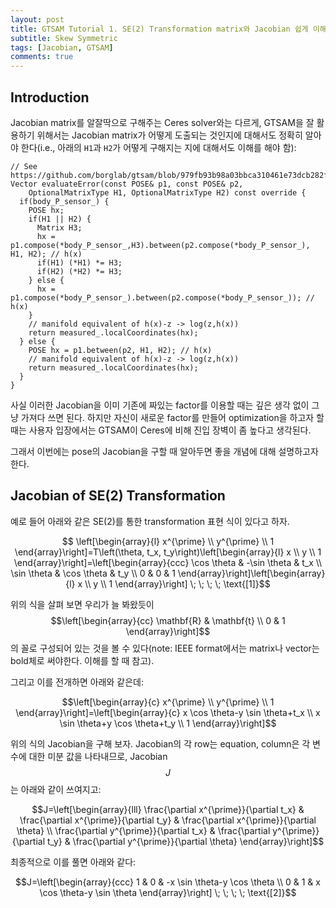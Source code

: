 ```yaml
---
layout: post
title: GTSAM Tutorial 1. SE(2) Transformation matrix와 Jacobian 쉽게 이해하기
subtitle: Skew Symmetric
tags: [Jacobian, GTSAM]
comments: true
---
```


## Introduction 

Jacobian matrix를 알잘딱으로 구해주는 Ceres solver와는 다르게, GTSAM을 잘 활용하기 위해서는 Jacobian matrix가 어떻게 도출되는 것인지에 대해서도 정확히 알아야 한다(i.e., 아래의 `H1`과 `H2`가 어떻게 구해지는 지에 대해서도 이해를 해야 함):

```angular2html
// See https://github.com/borglab/gtsam/blob/979fb93b98a03bbca310461e73dcb282f5866b6f/gtsam_unstable/slam/PoseBetweenFactor.h#L94
Vector evaluateError(const POSE& p1, const POSE& p2,
    OptionalMatrixType H1, OptionalMatrixType H2) const override {
  if(body_P_sensor_) {
    POSE hx;
    if(H1 || H2) {
      Matrix H3;
      hx = p1.compose(*body_P_sensor_,H3).between(p2.compose(*body_P_sensor_), H1, H2); // h(x)
      if(H1) (*H1) *= H3;
      if(H2) (*H2) *= H3;
    } else {
      hx = p1.compose(*body_P_sensor_).between(p2.compose(*body_P_sensor_)); // h(x)
    }
    // manifold equivalent of h(x)-z -> log(z,h(x))
    return measured_.localCoordinates(hx);
  } else {
    POSE hx = p1.between(p2, H1, H2); // h(x)
    // manifold equivalent of h(x)-z -> log(z,h(x))
    return measured_.localCoordinates(hx);
  }
}
```

사실 이러한 Jacobian을 이미 기존에 짜있는 factor를 이용할 때는 깊은 생각 없이 그냥 가져다 쓰면 된다. 하지만 자신이 새로운 factor를 만들어 optimization을 하고자 할 때는 사용자 입장에서는 GTSAM이 Ceres에 비해 진입 장벽이 좀 높다고 생각된다.

그래서 이번에는 pose의 Jacobian을 구할 때 알아두면 좋을 개념에 대해 설명하고자 한다.

## Jacobian of SE(2) Transformation


예로 들어 아래와 같은 SE(2)를 통한 transformation 표현 식이 있다고 하자.

$$ \left[\begin{array}{l}
x^{\prime} \\
y^{\prime} \\
1
\end{array}\right]=T\left(\theta, t_x, t_y\right)\left[\begin{array}{l}
x \\
y \\
1
\end{array}\right]=\left[\begin{array}{ccc}
\cos \theta & -\sin \theta & t_x \\
\sin \theta & \cos \theta & t_y \\
0 & 0 & 1
\end{array}\right]\left[\begin{array}{l}
x \\
y \\
1
\end{array}\right] \; \; \; \; \text{[1]}$$

위의 식을 살펴 보면 우리가 늘 봐왔듯이 $$\left[\begin{array}{cc}
\mathbf{R} & \mathbf{t} \\
0 & 1
\end{array}\right]$$의 꼴로 구성되어 있는 것을 볼 수 있다(note: IEEE format에서는 matrix나 vector는 bold체로 써야한다. 이해를 할 때 참고).

그리고 이를 전개하면 아래와 같은데: 


$$\left[\begin{array}{c}
x^{\prime} \\
y^{\prime} \\
1
\end{array}\right]=\left[\begin{array}{c}
x \cos \theta-y \sin \theta+t_x \\
x \sin \theta+y \cos \theta+t_y \\
1
\end{array}\right]$$

위의 식의 Jacobian을 구해 보자. Jacobian의 각 row는 equation, column은 각 변수에 대한 미분 값을 나타내므로, Jacobian $$J$$는 아래와 같이 쓰여지고:

$$J=\left[\begin{array}{lll}
\frac{\partial x^{\prime}}{\partial t_x} & \frac{\partial x^{\prime}}{\partial t_y} & \frac{\partial x^{\prime}}{\partial \theta} \\
\frac{\partial y^{\prime}}{\partial t_x} & \frac{\partial y^{\prime}}{\partial t_y} & \frac{\partial y^{\prime}}{\partial \theta}
\end{array}\right]$$

최종적으로 이를 풀면 아래와 같다:

$$J=\left[\begin{array}{ccc}
1 & 0 & -x \sin \theta-y \cos \theta \\
0 & 1 & x \cos \theta-y \sin \theta
\end{array}\right] \; \; \; \; \text{[2]}$$

